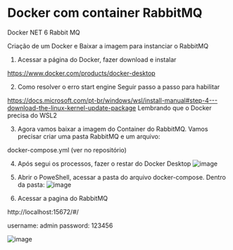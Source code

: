 # Docker com container RabbitMQ

Docker
NET 6
Rabbit MQ

Criação de um Docker e Baixar a imagem para instanciar o RabbitMQ

1) Acessar a página do Docker, fazer download e instalar

https://www.docker.com/products/docker-desktop

2) Como resolver o erro start engine
Seguir passo a passo para habilitar

https://docs.microsoft.com/pt-br/windows/wsl/install-manual#step-4---download-the-linux-kernel-update-package
Lembrando que o Docker precisa do WSL2

3) Agora vamos baixar a imagem do Container do RabbitMQ.
Vamos precisar criar uma pasta RabbitMQ e um arquivo:

docker-compose.yml
(ver no repositório)

4) Após segui os processos, fazer o restar do Docker Desktop
![image](https://user-images.githubusercontent.com/41928681/146240721-8225dfb8-c090-411e-856d-9704f97f9cbb.png)

5) Abrir o PoweShell, acessar a pasta do arquivo docker-compose.
Dentro da pasta:
![image](https://user-images.githubusercontent.com/41928681/146241596-b6d2960f-a217-4d73-aec3-4f6ab6ca5fa2.png)

6) Acessar a pagina do RabbitMQ

http://localhost:15672/#/

username: admin
password: 123456

![image](https://user-images.githubusercontent.com/41928681/146241743-80dbc1ae-e5bf-4680-aa30-f3bbdada248d.png)

